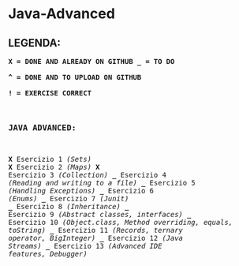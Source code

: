 # Java-Advanced


## LEGENDA:

**<pre>X = DONE AND ALREADY ON GITHUB
_ = TO DO              
^ = DONE AND TO UPLOAD ON GITHUB             
! = EXERCISE CORRECT**


### JAVA ADVANCED:

**<pre>X**   Esercizio 1     *(Sets)*
**X**   Esercizio 2     *(Maps)*
**X**   Esercizio 3     *(Collection)*
**_**   Esercizio 4     *(Reading and writing to a file)*
**_**   Esercizio 5     *(Handling Exceptions)*
**_**   Esercizio 6     *(Enums)*
**_**   Esercizio 7     *(Junit)*
**_**   Esercizio 8     *(Inheritance)*
**_**   Esercizio 9     *(Abstract classes, interfaces)*
**_**   Esercizio 10    *(Object.class, Method overriding, equals, toString)*
**_**   Esercizio 11    *(Records, ternary operator, BigInteger)*
**_**   Esercizio 12    *(Java Streams)*
**_**   Esercizio 13    *(Advanced IDE features, Debugger)*